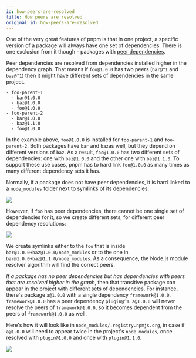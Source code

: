 ```yaml
---
id: how-peers-are-resolved
title: How peers are resolved
original_id: how-peers-are-resolved
---
```


One of the very great features of pnpm is that in one project, a specific version of a package will always have
one set of dependencies. There is one exclusion from it though - packages with [peer dependencies](https://docs.npmjs.com/files/package.json#peerdependencies).

Peer dependencies are resolved from dependencies installed higher in the dependency graph.
That means if `foo@1.0.0` has two peers (`bar@^1` and `baz@^1`) then it might have different sets of dependencies
in the same project.

```
- foo-parent-1
  - bar@1.0.0
  - baz@1.0.0
  - foo@1.0.0
- foo-parent-2
  - bar@1.0.0
  - baz@1.1.0
  - foo@1.0.0
```

In the example above, `foo@1.0.0` is installed for `foo-parent-1` and `foo-parent-2`. Both packages have `bar` and `baz`as well, but
they depend on different versions of `baz`. As a result, `foo@1.0.0` has two different sets of dependencies: one with `baz@1.0.0`
and the other one with `baz@1.1.0`. To support these use cases, pnpm has to hard link `foo@1.0.0` as many times as many different dependency sets it has.

Normally, if a package does not have peer dependencies, it is hard linked to a `node_modules` folder next to symlinks of its dependencies.

![](/img/how-peers-are-resolved/1.png)

However, if `foo` has peer dependencies, there cannot be one single set of dependencies for it, so
we create different sets, for different peer dependency resolutions:

![](/img/how-peers-are-resolved/2.png)

We create symlinks either to the `foo` that is inside `bar@1.0.0+baz@1.0.0/node_modules` or to the one in `bar@1.0.0+baz@1.1.0/node_modules`.
As a consequence, the Node.js module resolver algorithm will find the correct peers.

*If a package has no peer dependencies but has dependencies with peers that are resolved higher in the graph*, then
that transitive package can appear in the project with different sets of dependencies. For instance, there's package `a@1.0.0`
with a single dependency `framework@1.0.0`. `framework@1.0.0` has a peer dependency `plugin@^1`. `a@1.0.0` will never resolve the
peers of `framework@1.0.0`, so it becomes dependent from the peers of `framework@1.0.0` as well.

Here's how it will look like in `node_modules/.registry.npmjs.org`, in case if `a@1.0.0` will need to appear twice in the project's
`node_modules`, once resolved with `plugin@1.0.0` and once with `plugin@1.1.0`.

![](/img/how-peers-are-resolved/4.png)

